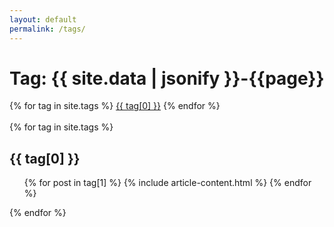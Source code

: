 ```yaml
---
layout: default
permalink: /tags/
---
```


<div class="arhive-head">
  <div class="container">
    <h1 class="archive-title">Tag: <span>{{ site.data | jsonify }}-{{page}}</span></h1>
  </div>
</div>

<div class="tags-expo">
  <div class="tags-expo-list">
    {% for tag in site.tags %}
    <a href="#{{ tag[0] | slugify }}" class="post-tag">{{ tag[0] }}</a>
    {% endfor %}
  </div>
  <br/>
  <div class="tags-expo-section">
    {% for tag in site.tags %}
	<div class="article">
	<div class="container">
    <h2 id="{{ tag[0] | slugify }}">{{ tag[0] }}</h2>
	</div>
	</div>
    <ul class="tags-expo-posts">
      {% for post in tag[1] %}
       {% include article-content.html %}
      {% endfor %}
    </ul>
    {% endfor %}
  </div>
</div>